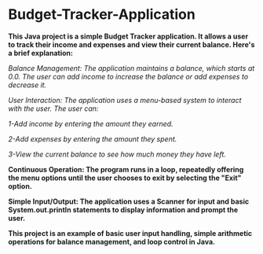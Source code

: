 # Budget-Tracker-Application

**This Java project is a simple Budget Tracker application. It allows a user to track their income and expenses and view their current balance. Here's a brief explanation:**

*Balance Management: The application maintains a balance, which starts at 0.0. The user can add income to increase the balance or add expenses to decrease it.*

*User Interaction: The application uses a menu-based system to interact with the user. The user can:*

  *1-Add income by entering the amount they earned.*
  
  *2-Add expenses by entering the amount they spent.*
  
  *3-View the current balance to see how much money they have left.*
  
**Continuous Operation: The program runs in a loop, repeatedly offering the menu options until the user chooses to exit by selecting the "Exit" option.**

**Simple Input/Output: The application uses a Scanner for input and basic System.out.println statements to display information and prompt the user.**

**This project is an example of basic user input handling, simple arithmetic operations for balance management, and loop control in Java.**
